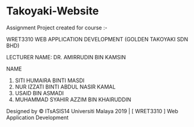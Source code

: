 # Takoyaki-Website
Assignment Project created for course :- 

WRET3310 WEB APPLICATION DEVELOPMENT (GOLDEN TAKOYAKI SDN BHD)

LECTURER NAME: DR. AMIRRUDIN BIN KAMSIN

NAME
1. SITI HUMAIRA BINTI MASDI
2. NUR IZZATI BINTI ABDUL NASIR KAMAL
3. USAID BIN ASMADI 
4. MUHAMMAD SYAHIR AZZIM BIN KHAIRUDDIN

Designed by © ITsASIS14 Universiti Malaya 2019 | [ WRET3310 ] Web Application Development
